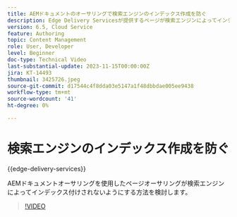 ```yaml
---
title: AEMドキュメントのオーサリングで検索エンジンのインデックス作成を防ぐ
description: Edge Delivery Servicesが提供するページが検索エンジンによってインデックス付けされるのを防ぎます。
version: 6.5, Cloud Service
feature: Authoring
topic: Content Management
role: User, Developer
level: Beginner
doc-type: Technical Video
last-substantial-update: 2023-11-15T00:00:00Z
jira: KT-14493
thumbnail: 3425726.jpeg
source-git-commit: d17544c4f8dda03e5147a1f48dbbdae005ee9438
workflow-type: tm+mt
source-wordcount: '41'
ht-degree: 0%

---
```



# 検索エンジンのインデックス作成を防ぐ

{{edge-delivery-services}}

AEMドキュメントオーサリングを使用したページオーサリングが検索エンジンによってインデックス付けされないようにする方法を検討します。

>[!VIDEO](https://video.tv.adobe.com/v/3425726/?learn=on)
